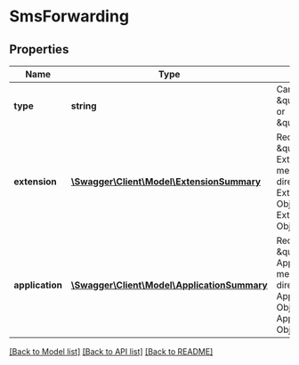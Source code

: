 # SmsForwarding

## Properties
Name | Type | Description | Notes
------------ | ------------- | ------------- | -------------
**type** | **string** | Can be \&quot;extension\&quot; or \&quot;application\&quot; | [optional] 
**extension** | [**\Swagger\Client\Model\ExtensionSummary**](ExtensionSummary.md) | Required if type &#x3D; \&quot;extension\&quot;. Extension that messages should be directed to. Output is an Extension Summary Object. Input must be an Extension Lookup Object. | [optional] 
**application** | [**\Swagger\Client\Model\ApplicationSummary**](ApplicationSummary.md) | Required if type &#x3D; \&quot;application\&quot;. Application that messages should be directed to. Output is an Application Summary Object. Input must be an Application Lookup Object. | [optional] 

[[Back to Model list]](../README.md#documentation-for-models) [[Back to API list]](../README.md#documentation-for-api-endpoints) [[Back to README]](../README.md)


